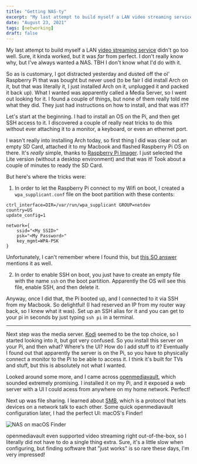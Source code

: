```yaml
---
title: "Getting NAS-ty"
excerpt: "My last attempt to build myself a LAN video streaming service didn't go too well"
date: "August 23, 2021"
tags: [networking]
draft: false
---
```


My last attempt to build myself a LAN [video streaming service](https://github.com/madebysid/nas) didn't go too well. Sure, it kinda worked, but it was _far_ from perfect. I don't really know why, but I've always wanted a NAS. TBH I don't know what I'd do with it.

So as is customary, I got distracted yesterday and dusted off the ol' Raspberry Pi that was bought but never used (to be fair I did install Arch on it, but that was literally it, I just installed Arch on it, unplugged it and packed it back up). What I wanted was apparently called a Media Server, so I went out looking for it. I found a couple of things, but none of them really told me what they did. They just had instructions on how to install, and that was it??

Let's start at the beginning. I had to install an OS on the Pi, and then get SSH access to it. I discovered a couple of really neat tricks to do this without ever attaching it to a monitor, a keyboard, or even an ethernet port.

I wasn't really into installing Arch today, so first thing I did was clear out an empty SD Card, attached it to my Macbook and flashed Raspberry Pi OS on there. It's _really_ simple, thanks to [Raspberry Pi Imager](https://www.raspberrypi.org/software/). I just selected the Lite version (without a desktop environment) and that was it! Took about a couple of minutes to ready the SD Card.

But here's where the tricks were:

1. In order to let the Raspberry Pi connect to my Wifi on boot, I created a `wpa_supplicant.conf` file on the boot partition with these contents:

```
ctrl_interface=DIR=/var/run/wpa_supplicant GROUP=netdev
country=US
update_config=1

network={
	ssid="<My SSID>"
	psk="<My Password>"
	key_mgmt=WPA-PSK
}
```

Unfortunately, I can't remember where I found this, but [this SO answer](https://raspberrypi.stackexchange.com/questions/67649/raspberry-pi-zero-w-headless-using-wpa-supplicant-conf-not-working) mentions it as well.

2. In order to enable SSH on boot, you just have to create an empty file with the name `ssh` on the boot partition. Apparently the OS will see this file, enable SSH, and then delete it.

Anyway, once I did that, the Pi booted up, and I connected to it via SSH from my Macbook. So delightful! (I had reserved an IP from my router way back, so I knew what it was). Set up an SSH alias for it and you can get to your pi in seconds by just typing `ssh pi` in a terminal.

---

Next step was the media server. [Kodi](https://kodi.tv) seemed to be the top choice, so I started looking into it, but got very confused. So you install this server on your Pi, and then what? Where's the UI? How do I add stuff to it? Eventually I found out that apparently the server is on the Pi, so you have to physically connect a monitor to the Pi to be able to access it. I think it's built for TVs and stuff, but this is absolutely not what I wanted.

Looked around some more, and I came across [openmediavault](https://openmediavault.org), which sounded extremely promising. I installed it on my Pi, and it exposed a web server with a UI I could acess from anywhere on my home network. Perfect!

Next up was file sharing. I learned about [SMB](https://en.wikipedia.org/wiki/Server_Message_Block), which is a protocol that lets devices on a network talk to each other. Some quick openmediavault configuration later, I had the perfect UI: macOS's Finder!

![NAS on macOS Finder](/openmediavault/finder.png)

openmediavault even supported video streaming right out-of-the-box, so I literally did not have to do a single thing extra. Sure, it's a little slow when configuring, but finding software that "just works" is so rare these days, I'm very impressed!
